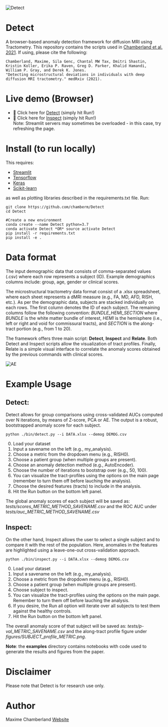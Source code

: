 ![Detect](https://github.com/chamberm/Detect/blob/master/ressources/banner2.png)
# Detect
A browser-based anomaly detection framework for diffusion MRI using Tractometry. This repository contains the scripts used in [Chamberland et al. 2021](https://www.medrxiv.org/content/10.1101/2021.02.23.21252011v1). If using, please cite the following:
```
Chamberland, Maxime, Sila Genc, Chantal MW Tax, Dmitri Shastin, Kristin Koller, Erika P. Raven, Greg D. Parker, Khalid Hamandi, William P. Gray, and Derek K. Jones. 
"Detecting microstructural deviations in individuals with deep diffusion MRI tractometry." medRxiv (2021).
```
# Live demo (Browser)
* :star2: Click here for [Detect](https://share.streamlit.io/chamberm/detect/Detect/detect-demo.py) (simply hit Run!)
* :star2: Click here for [Inspect](https://share.streamlit.io/chamberm/detect/Detect/inspect-demo.py) (simply hit Run!)  
Note: Streamlit servers may sometimes be overloaded - in this case, try refreshing the page.

# Install (to run locally)
This requires: 
* [Streamlit](https://www.streamlit.io/)
* [Tensorflow](https://www.tensorflow.org/)
* [Keras](https://keras.io/)
* [Scikit-learn](https://scikit-learn.org/stable/)

as well as plotting libraries described in the requirements.txt file. Run:
```
git clone https://github.com/chamberm/Detect
cd Detect

#Create a new environment
conda create --name Detect python=3.7
conda activate Detect *OR* source activate Detect
pip install -r requirements.txt
pip install -e .
```
# Data format
The input demographic data that consists of comma-separated values (.csv) where each row represents a subject (ID). Example demographics columns include: group, age, gender or clinical scores. 

The microstructural tractometry data format consist of a .xlsx spreadsheet, where each sheet represents a dMRI measure (e.g., FA, MD, AFD, RISH, etc.). As per the demographic data, subjects are stacked individually on each rows. The first column denotes the ID of each subject. The remaining columns follow the following convention: *BUNDLE_HEMI_SECTION* where *BUNDLE* is the white matter bundle of interest, *HEMI* is the hemisphere (i.e., left or right and void for commissural tracts), and *SECTION* is the along-tract portion (e.g., from 1 to 20). 

The framework offers three main script: **Detect**, **Inspect** and **Relate**. Both Detect and Inspect scripts allow the visualization of tract profiles. Finally, Relate is a simple visual interface to correlate the anomaly scores obtained by the previous commands with clinical scores.

![AE](https://github.com/chamberm/Detect/blob/master/ressources/AE.png)

# Example Usage
## Detect:
Detect allows for group comparisons using cross-validated AUCs computed over N iterations, by means of Z-score, PCA or AE. The output is a robust, bootstrapped anomaly score for each subject.
```
python ./bin/detect.py --i DATA.xlsx --demog DEMOG.csv
```
0. Load your dataset
1. Input a savename on the left (e.g., my_analysis).
2. Choose a metric from the dropdown menu (e.g., RISH0).
3. Choose a patient group (when multiple groups are present).
4. Choose an anomaly detection method (e.g., AutoEncoder).
5. Choose the number of iterations to bootstrap over (e.g., 50, 100).
6. You can visualize the tract-profiles using the options on the main page (remember to turn them off before lauching the analysis).
7. Choose the desired features (tracts) to include in the analysis.
8. Hit the Run button on the bottom left panel.

The global anomaly scores of each subject will be saved as: *tests/scores_METRIC_METHOD_SAVENAME.csv* 
and the ROC AUC under *tests/auc_METRIC_METHOD_SAVENAME.csv*


## Inspect:
On the other hand, Inspect allows the user to select a single subject and to compare it with the rest of the population. Here, anomalies in the features are highlighted using a leave-one-out cross-validation approach.
```
python ./bin/inspect.py --i DATA.xlsx --demog DEMOG.csv
```
0. Load your dataset
1. Input a savename on the left (e.g., my_analysis).
2. Choose a metric from the dropdown menu (e.g., RISH0).
3. Choose a patient group (when multiple groups are present).
4. Choose subject to inspect.
5. You can visualize the tract-profiles using the options on the main page. Remember to turn them off before lauching the analysis.
6. If you desire, the Run all option will iterate over all subjects to test them against the healthy controls.
8. Hit the Run button on the bottom left panel.

The overall anomaly score of that subject will be saved as: *tests/p-val_METRIC_SAVENAME.csv* 
and the along-tract profile figure under *figures/SUBJECT_profile_METRIC.png*.

**Note**: the **examples** directory contains notebooks with code used to generate the results and figures from the paper.

# Disclaimer
Please note that Detect is for research use only. 

# Author
Maxime Chamberland [Website](https://chamberm.github.io/)

